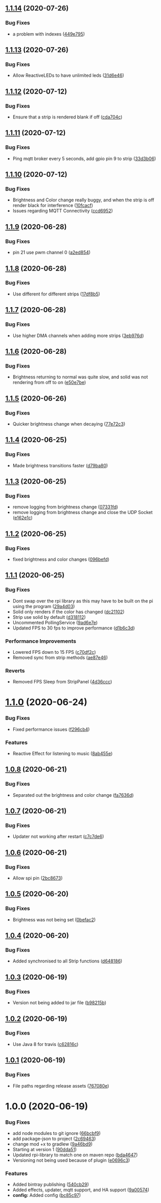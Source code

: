 ## [1.1.14](https://github.com/bendavies99/RaspPi-Leds/compare/v1.1.13...v1.1.14) (2020-07-26)


### Bug Fixes

* a problem with indexes ([449e795](https://github.com/bendavies99/RaspPi-Leds/commit/449e795cd8057db3a937a0312b4023082160ade1))

## [1.1.13](https://github.com/bendavies99/RaspPi-Leds/compare/v1.1.12...v1.1.13) (2020-07-26)


### Bug Fixes

* Allow ReactiveLEDs to have unlimited leds ([31d6e46](https://github.com/bendavies99/RaspPi-Leds/commit/31d6e46482c0723f64d4392a726ab06023908af6))

## [1.1.12](https://github.com/bendavies99/RaspPi-Leds/compare/v1.1.11...v1.1.12) (2020-07-12)


### Bug Fixes

* Ensure that a strip is rendered blank if off ([cda704c](https://github.com/bendavies99/RaspPi-Leds/commit/cda704c1afaa3bcc076901261f95f08cb70212ab))

## [1.1.11](https://github.com/bendavies99/RaspPi-Leds/compare/v1.1.10...v1.1.11) (2020-07-12)


### Bug Fixes

*  Ping mqtt broker every 5 seconds, add gpio pin 9 to strip ([33d3b06](https://github.com/bendavies99/RaspPi-Leds/commit/33d3b06c513cde4bc3fbb8f5f5485a6e5b64f6af))

## [1.1.10](https://github.com/bendavies99/RaspPi-Leds/compare/v1.1.9...v1.1.10) (2020-07-12)


### Bug Fixes

* Brightness and Color change really buggy, and when the strip is off render black for interference ([10fcacf](https://github.com/bendavies99/RaspPi-Leds/commit/10fcacf327455420d9631baa82e7f1f8ba5241c6))
* Issues regarding MQTT Connectivity ([ccd6952](https://github.com/bendavies99/RaspPi-Leds/commit/ccd6952a3f4b4f7213ad4fc9627f8900fa87fb15))

## [1.1.9](https://github.com/bendavies99/RaspPi-Leds/compare/v1.1.8...v1.1.9) (2020-06-28)


### Bug Fixes

* pin 21 use pwm channel 0 ([a2ed854](https://github.com/bendavies99/RaspPi-Leds/commit/a2ed854d7f7ccfc04477f6260778114c7c3b6e04))

## [1.1.8](https://github.com/bendavies99/RaspPi-Leds/compare/v1.1.7...v1.1.8) (2020-06-28)


### Bug Fixes

* Use different for different strips ([17df8b5](https://github.com/bendavies99/RaspPi-Leds/commit/17df8b5e923f17200dee84fe4871678f78e62ab1))

## [1.1.7](https://github.com/bendavies99/RaspPi-Leds/compare/v1.1.6...v1.1.7) (2020-06-28)


### Bug Fixes

* Use higher DMA channels when adding more strips ([3eb976d](https://github.com/bendavies99/RaspPi-Leds/commit/3eb976d5899bc6451aa021fcca220982adf02a02))

## [1.1.6](https://github.com/bendavies99/RaspPi-Leds/compare/v1.1.5...v1.1.6) (2020-06-28)


### Bug Fixes

* Brightness returning to normal was quite slow, and solid was not rendering from off to on ([e50e7be](https://github.com/bendavies99/RaspPi-Leds/commit/e50e7be9478ecc5197f01cefd99b000920309903))

## [1.1.5](https://github.com/bendavies99/RaspPi-Leds/compare/v1.1.4...v1.1.5) (2020-06-26)


### Bug Fixes

* Quicker brightness change when decaying ([77e72c3](https://github.com/bendavies99/RaspPi-Leds/commit/77e72c3d7070527d57915575f8ba9c8777f88d2b))

## [1.1.4](https://github.com/bendavies99/RaspPi-Leds/compare/v1.1.3...v1.1.4) (2020-06-25)


### Bug Fixes

* Made brightness transitions faster ([d79ba80](https://github.com/bendavies99/RaspPi-Leds/commit/d79ba8026b114b66127de477fdc6350961a2b30f))

## [1.1.3](https://github.com/bendavies99/RaspPi-Leds/compare/v1.1.2...v1.1.3) (2020-06-25)


### Bug Fixes

* remove logging from brightness change ([07331fd](https://github.com/bendavies99/RaspPi-Leds/commit/07331fdbd32e6b23d81289bea4baec8929232b89))
* remove logging from brightness change and close the UDP Socket ([e162e1c](https://github.com/bendavies99/RaspPi-Leds/commit/e162e1c04b5e4f21fb8af0cd859acb9840e1b38c))

## [1.1.2](https://github.com/bendavies99/RaspPi-Leds/compare/v1.1.1...v1.1.2) (2020-06-25)


### Bug Fixes

* fixed brightness and color changes ([096befd](https://github.com/bendavies99/RaspPi-Leds/commit/096befd93c820cc68c098ed119f276768aaee78f))

## [1.1.1](https://github.com/bendavies99/RaspPi-Leds/compare/v1.1.0...v1.1.1) (2020-06-25)


### Bug Fixes

* Dont swap over the rpi library as this may have to be built on the pi using the program ([29a4d03](https://github.com/bendavies99/RaspPi-Leds/commit/29a4d0302aaf128d97c23482ab0b8bcc71cf5503))
* Solid only renders if the color has changed ([dc21102](https://github.com/bendavies99/RaspPi-Leds/commit/dc21102686ecd4a9bd3c42f35f197e8ccca03db4))
* Strip use solid by default ([d318112](https://github.com/bendavies99/RaspPi-Leds/commit/d3181127f7ee94b7ce51bc91fc56ac452351545d))
* Uncommented PollingService ([9ad6e7e](https://github.com/bendavies99/RaspPi-Leds/commit/9ad6e7ea332339fbbf5abc2a9de16c165885ded1))
* Updated FPS to 30 fps to improve performance ([d1b6c3d](https://github.com/bendavies99/RaspPi-Leds/commit/d1b6c3de98afb59ad7dcf881d30e43f01cc95917))


### Performance Improvements

* Lowered FPS down to 15 FPS ([c70df2c](https://github.com/bendavies99/RaspPi-Leds/commit/c70df2c27332fd84687aad8d9b235e2791117247))
* Removed sync from strip methods ([ae87e46](https://github.com/bendavies99/RaspPi-Leds/commit/ae87e46070d8855d86819044911b63df09996ac0))


### Reverts

* Removed FPS Sleep from StripPanel ([4d36ccc](https://github.com/bendavies99/RaspPi-Leds/commit/4d36ccce71b07392b173194594224ce3cbf588c4))

# [1.1.0](https://github.com/bendavies99/RaspPi-Leds/compare/v1.0.8...v1.1.0) (2020-06-24)


### Bug Fixes

* Fixed performance issues ([f296cb4](https://github.com/bendavies99/RaspPi-Leds/commit/f296cb4784de32a73562074638c4196e8f5c6808))


### Features

* Reactive Effect for listening to music ([8ab455e](https://github.com/bendavies99/RaspPi-Leds/commit/8ab455e217938d72367a9f397fda62eab15c1665))

## [1.0.8](https://github.com/bendavies99/RaspPi-Leds/compare/v1.0.7...v1.0.8) (2020-06-21)


### Bug Fixes

* Separated out the brightness and color change ([fa7636d](https://github.com/bendavies99/RaspPi-Leds/commit/fa7636d146e643817b5542616ef7ef5c2472ec17))

## [1.0.7](https://github.com/bendavies99/RaspPi-Leds/compare/v1.0.6...v1.0.7) (2020-06-21)


### Bug Fixes

* Updater not working after restart ([c7c7de6](https://github.com/bendavies99/RaspPi-Leds/commit/c7c7de6de6d92b448bf62f81b5189806ed80e62a))

## [1.0.6](https://github.com/bendavies99/RaspPi-Leds/compare/v1.0.5...v1.0.6) (2020-06-21)


### Bug Fixes

* Allow spi pin ([2bc8673](https://github.com/bendavies99/RaspPi-Leds/commit/2bc867335bcaef75e22fa97346b915ed803a0eb2))

## [1.0.5](https://github.com/bendavies99/RaspPi-Leds/compare/v1.0.4...v1.0.5) (2020-06-20)


### Bug Fixes

* Brightness was not being set ([0befac2](https://github.com/bendavies99/RaspPi-Leds/commit/0befac269759c375840eafa1da3920acc398b666))

## [1.0.4](https://github.com/bendavies99/RaspPi-Leds/compare/v1.0.3...v1.0.4) (2020-06-20)


### Bug Fixes

* Added synchronised to all Strip functions ([d648186](https://github.com/bendavies99/RaspPi-Leds/commit/d648186c583b543eb252a2337af972724b76d385))

## [1.0.3](https://github.com/bendavies99/RaspPi-Leds/compare/v1.0.2...v1.0.3) (2020-06-19)


### Bug Fixes

* Version not being added to jar file ([b98215b](https://github.com/bendavies99/RaspPi-Leds/commit/b98215bf83b21279906d126af5ba3f3a06b3fb3b))

## [1.0.2](https://github.com/bendavies99/RaspPi-Leds/compare/v1.0.1...v1.0.2) (2020-06-19)


### Bug Fixes

* Use Java 8 for travis ([c62816c](https://github.com/bendavies99/RaspPi-Leds/commit/c62816c16ddd41ac2e954ba157d4cc3f03965903))

## [1.0.1](https://github.com/bendavies99/RaspPi-Leds/compare/v1.0.0...v1.0.1) (2020-06-19)


### Bug Fixes

* File paths regarding release assets ([767080e](https://github.com/bendavies99/RaspPi-Leds/commit/767080e93d9c1449a45ec54016d82828a62a348e))

# 1.0.0 (2020-06-19)


### Bug Fixes

* add node modules to git ignore ([66bcbf9](https://github.com/bendavies99/RaspPi-Leds/commit/66bcbf998eb5a2d0aebda90998066d38f9af40dd))
* add package-json to project ([2c69463](https://github.com/bendavies99/RaspPi-Leds/commit/2c69463e5f82c200c693cb784433530b7b144066))
* change mod +x to gradlew ([9a46bd9](https://github.com/bendavies99/RaspPi-Leds/commit/9a46bd9f3bfae5e67c609da415c9e54abce0f282))
* Starting at version 1 ([90dda51](https://github.com/bendavies99/RaspPi-Leds/commit/90dda518232a6e35f1b8b17121d5e1ac2f80a3b6))
* Updated rpi-library to match one on maven repo ([bda4647](https://github.com/bendavies99/RaspPi-Leds/commit/bda4647112ee3b08042ab08ca07ba5b1c0dd1d37))
* Versioning not being used because of plugin ([e0696c3](https://github.com/bendavies99/RaspPi-Leds/commit/e0696c32da1de0405d6521eb86753a90985ee986))


### Features

* Added bintray publishing ([540cb29](https://github.com/bendavies99/RaspPi-Leds/commit/540cb29b2b0e2e575f7ce79bd71b46d045d42f10))
* Added effects, updater, mqtt support, and HA support ([9a00574](https://github.com/bendavies99/RaspPi-Leds/commit/9a00574be407ffbb96c3c954814ebc721b4f6f54))
* **config:** Added config ([bc85c97](https://github.com/bendavies99/RaspPi-Leds/commit/bc85c9761841eb93be0a2975f8e11bf301fe8f5e))
